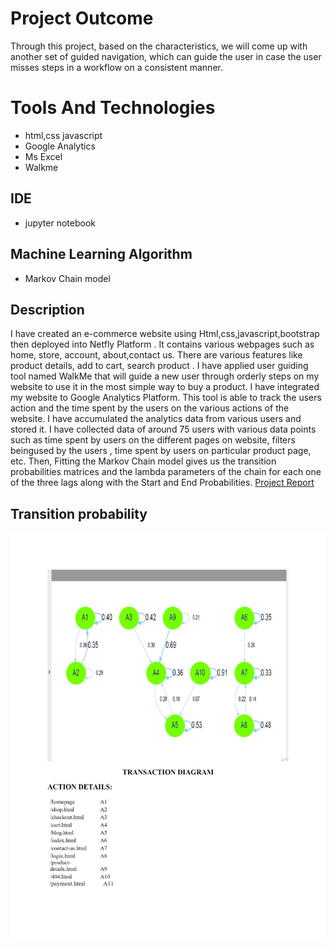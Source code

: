 # Project Outcome
Through this project, based on the characteristics, we will come up with another set of guided navigation, which can guide the user in case the user misses steps in a workflow on a consistent manner.
# Tools And Technologies
* html,css javascript
* Google Analytics
* Ms Excel
* Walkme

## IDE
* jupyter notebook

## Machine Learning Algorithm
* Markov Chain model

## Description
I have created an e-commerce website using Html,css,javascript,bootstrap then deployed into Netfly Platform . 
It contains various webpages such as home, store, account, about,contact us. There are various features like product details, add to cart, search product .
I have applied user guiding tool named WalkMe that will guide a new user through orderly steps on my website to use it in the most simple way to buy a product. I have integrated my website to Google Analytics Platform. This tool is able to track the users action and the time spent by the users on the various actions of the website. I have accumulated the analytics data from various users and stored it. I have collected data of around 75 users with various data points such as time spent by users on the different pages on website, filters beingused by the users , time spent by users on particular product page, etc. Then, Fitting the Markov Chain model gives us the transition probabilities matrices and the lambda parameters of the chain for each one of the three lags along with the Start and End Probabilities.
[Project Report](https://github.com/saikumarkaleru/Analyse-User-Behaviour-Optimise-the-User-Workflow-Using-a-Machine-Learning-Algorithm/blob/master/PROJECT%20REPORT.pdf)

## Transition probability

![alt text](https://github.com/saikumarkaleru/Analyse-User-Behaviour-Optimise-the-User-Workflow-Using-a-Machine-Learning-Algorithm/blob/master/download.png)


